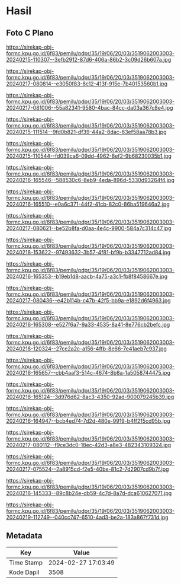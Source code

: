 # Hasil

## Foto C Plano

https://sirekap-obj-formc.kpu.go.id/6f83/pemilu/pdpr/35/19/06/20/03/3519062003003-20240215-110307--3efb2912-87d6-406a-86b2-3c09d26b607a.jpg

https://sirekap-obj-formc.kpu.go.id/6f83/pemilu/pdpr/35/19/06/20/03/3519062003003-20240217-080814--e3050f83-8c12-413f-915e-7b40153560b1.jpg

https://sirekap-obj-formc.kpu.go.id/6f83/pemilu/pdpr/35/19/06/20/03/3519062003003-20240217-081006--55a82341-9580-4bac-84cc-da03a367c8e4.jpg

https://sirekap-obj-formc.kpu.go.id/6f83/pemilu/pdpr/35/19/06/20/03/3519062003003-20240215-111514--9fd0b821-df39-44a2-8dac-63ef58aa78b3.jpg

https://sirekap-obj-formc.kpu.go.id/6f83/pemilu/pdpr/35/19/06/20/03/3519062003003-20240215-110544--fd039ca6-09dd-4962-8ef2-9b68230035b1.jpg

https://sirekap-obj-formc.kpu.go.id/6f83/pemilu/pdpr/35/19/06/20/03/3519062003003-20240216-165546--588530c6-8eb9-4eda-896d-5330d93264f4.jpg

https://sirekap-obj-formc.kpu.go.id/6f83/pemilu/pdpr/35/19/06/20/03/3519062003003-20240216-165510--e0a6c371-44f2-41cb-82c0-86ba519646a2.jpg

https://sirekap-obj-formc.kpu.go.id/6f83/pemilu/pdpr/35/19/06/20/03/3519062003003-20240217-080621--be52b8fa-d0aa-4e4c-9900-584a7c314c47.jpg

https://sirekap-obj-formc.kpu.go.id/6f83/pemilu/pdpr/35/19/06/20/03/3519062003003-20240218-153622--97493632-3b57-4f81-bf9b-b3347712ad84.jpg

https://sirekap-obj-formc.kpu.go.id/6f83/pemilu/pdpr/35/19/06/20/03/3519062003003-20240216-165353--b19eb1d8-aacb-4a75-a3c1-fb8f8458667e.jpg

https://sirekap-obj-formc.kpu.go.id/6f83/pemilu/pdpr/35/19/06/20/03/3519062003003-20240217-080436--e42b114b-c47b-42f5-bb9a-e1892d6f4963.jpg

https://sirekap-obj-formc.kpu.go.id/6f83/pemilu/pdpr/35/19/06/20/03/3519062003003-20240216-165308--e527f6a7-9a33-4535-8a41-8e776cb2befc.jpg

https://sirekap-obj-formc.kpu.go.id/6f83/pemilu/pdpr/35/19/06/20/03/3519062003003-20240218-120324--27ce2a2c-a156-4ffb-8e66-7e41aeb7c937.jpg

https://sirekap-obj-formc.kpu.go.id/6f83/pemilu/pdpr/35/19/06/20/03/3519062003003-20240216-165657--cbb4aaf3-514c-4674-8b8a-1a5058744475.jpg

https://sirekap-obj-formc.kpu.go.id/6f83/pemilu/pdpr/35/19/06/20/03/3519062003003-20240216-165124--3d976d62-8ac3-4350-92ad-900079245b39.jpg

https://sirekap-obj-formc.kpu.go.id/6f83/pemilu/pdpr/35/19/06/20/03/3519062003003-20240216-164947--bcb4ed74-7d2d-480e-9919-b4ff215cd95b.jpg

https://sirekap-obj-formc.kpu.go.id/6f83/pemilu/pdpr/35/19/06/20/03/3519062003003-20240217-080112--f9ce3dc0-18ec-42d3-a8e3-482343109324.jpg

https://sirekap-obj-formc.kpu.go.id/6f83/pemilu/pdpr/35/19/06/20/03/3519062003003-20240217-075524--2a8915cd-f2e5-40be-81c2-7d2907cd9b7f.jpg

https://sirekap-obj-formc.kpu.go.id/6f83/pemilu/pdpr/35/19/06/20/03/3519062003003-20240216-145333--89c8b24e-db59-4c7d-8a7d-dca610627071.jpg

https://sirekap-obj-formc.kpu.go.id/6f83/pemilu/pdpr/35/19/06/20/03/3519062003003-20240219-112749--040cc747-6510-4ad3-be2a-183a867f731d.jpg


## Metadata

| Key        | Value               |
| ---------- | ------------------- |
| Time Stamp | 2024-02-27 17:03:49 |
| Kode Dapil | 3508                |



